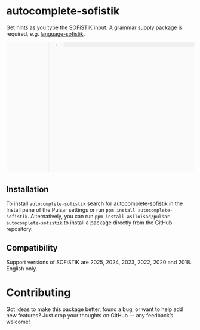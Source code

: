 # autocomplete-sofistik

Get hints as you type the SOFiSTiK input. A grammar supply package is required, e.g. [language-sofistik](https://github.com/asiloisad/pulsar-language-sofistik).

![demo](https://github.com/asiloisad/pulsar-autocomplete-sofistik/blob/master/assets/demo.gif?raw=true)

## Installation

To install `autocomplete-sofistik` search for [autocomplete-sofistik](https://web.pulsar-edit.dev/packages/autocomplete-sofistik) in the Install pane of the Pulsar settings or run `ppm install autocomplete-sofistik`. Alternatively, you can run `ppm install asiloisad/pulsar-autocomplete-sofistik` to install a package directly from the GitHub repository.

## Compatibility

Support versions of SOFiSTiK are 2025, 2024, 2023, 2022, 2020 and 2018. English only.

# Contributing

Got ideas to make this package better, found a bug, or want to help add new features? Just drop your thoughts on GitHub — any feedback’s welcome!
